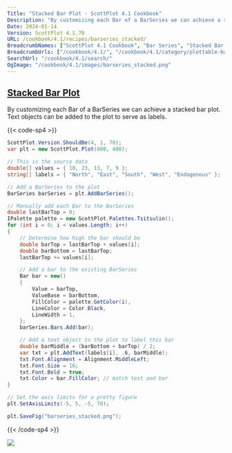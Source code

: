 ```yaml
---
Title: "Stacked Bar Plot - ScottPlot 4.1 Cookbook"
Description: "By customizing each Bar of a BarSeries we can achieve a stacked bar plot. Text objects can be added to the plot to serve as labels."
Date: 2024-01-14
Version: ScottPlot 4.1.70
URL: /cookbook/4.1/recipes/barseries_stacked/
BreadcrumbNames: ["ScottPlot 4.1 Cookbook", "Bar Series", "Stacked Bar Plot"]
BreadcrumbUrls: ["/cookbook/4.1/", "/cookbook/4.1/category/plottable-bar-series", "/cookbook/4.1/recipes/barseries_stacked/"]
SearchUrl: "/cookbook/4.1/search/"
OgImage: "/cookbook/4.1/images/barseries_stacked.png"
---
```


<h2><a id='stacked-bar-plot' href='/cookbook/4.1/recipes/barseries_stacked/'>Stacked Bar Plot</a></h2>

By customizing each Bar of a BarSeries we can achieve a stacked bar plot. Text objects can be added to the plot to serve as labels.

{{< code-sp4 >}}

```cs
ScottPlot.Version.ShouldBe(4, 1, 70);
var plt = new ScottPlot.Plot(600, 400);

// This is the source data
double[] values = { 10, 23, 13, 7, 9 };
string[] labels = { "North", "East", "South", "West", "Endogenous" };

// Add a BarSeries to the plot
BarSeries barSeries = plt.AddBarSeries();

// Manually add each Bar to the BarSeries
double lastBarTop = 0;
IPalette palette = new ScottPlot.Palettes.Tsitsulin();
for (int i = 0; i < values.Length; i++)
{
    // Determine how high the bar should be
    double barTop = lastBarTop + values[i];
    double barBottom = lastBarTop;
    lastBarTop += values[i];

    // Add a bar to the existing BarSeries
    Bar bar = new()
    {
        Value = barTop,
        ValueBase = barBottom,
        FillColor = palette.GetColor(i),
        LineColor = Color.Black,
        LineWidth = 1,
    };
    barSeries.Bars.Add(bar);

    // Add a text object to the plot to label this bar
    double barMiddle = (barBottom + barTop) / 2;
    var txt = plt.AddText(labels[i], .6, barMiddle);
    txt.Font.Alignment = Alignment.MiddleLeft;
    txt.Font.Size = 16;
    txt.Font.Bold = true;
    txt.Color = bar.FillColor; // match text and bar
}

// Set the axis limits for a pretty figure
plt.SetAxisLimits(-5, 5, -5, 70);

plt.SaveFig("barseries_stacked.png");
```

{{< /code-sp4 >}}

<img src='../../images/barseries_stacked.png' class='d-block mx-auto my-5' />


